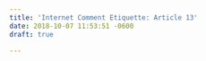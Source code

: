 ```yaml
---
title: 'Internet Comment Etiquette: Article 13'
date: 2018-10-07 11:53:51 -0600
draft: true

---
```

